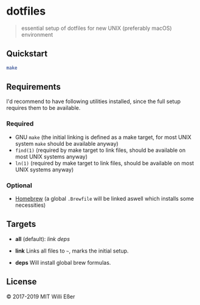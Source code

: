 # dotfiles
> essential setup of dotfiles for new UNIX (preferably macOS) environment

## Quickstart

```sh
make
```

## Requirements

I'd recommend to have following utilities installed, since the full setup
requires them to be available.

### Required
* GNU `make` (the initial linking is defined as a make target, for most UNIX
  system `make` should be available anyway)
* `find(1)` (required by make target to link files, should be available on most UNIX systems anyway)
* `ln(1)` (required by make target to link files, should be available on most UNIX systems anyway)

### Optional
* [Homebrew](https://brew.sh) (a global `.Brewfile` will be linked aswell which
  installs some necessities)

## Targets

* **all** (default): *link* *deps*

* **link**
Links all files to `~`, marks the initial setup.

* **deps** 
Will install global brew formulas.

## License
© 2017-2019 MIT Willi Eßer
